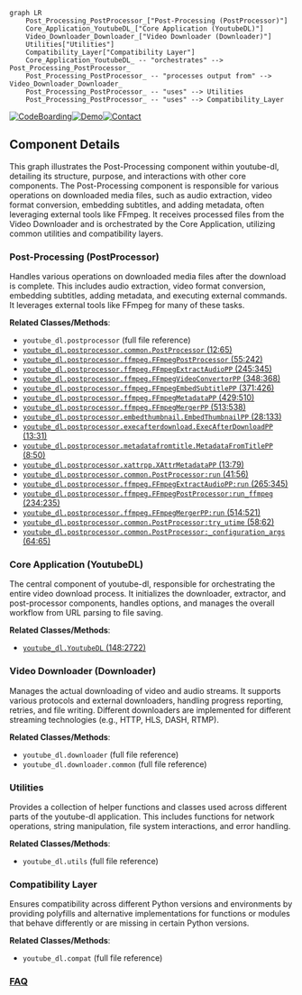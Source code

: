 ```mermaid
graph LR
    Post_Processing_PostProcessor_["Post-Processing (PostProcessor)"]
    Core_Application_YoutubeDL_["Core Application (YoutubeDL)"]
    Video_Downloader_Downloader_["Video Downloader (Downloader)"]
    Utilities["Utilities"]
    Compatibility_Layer["Compatibility Layer"]
    Core_Application_YoutubeDL_ -- "orchestrates" --> Post_Processing_PostProcessor_
    Post_Processing_PostProcessor_ -- "processes output from" --> Video_Downloader_Downloader_
    Post_Processing_PostProcessor_ -- "uses" --> Utilities
    Post_Processing_PostProcessor_ -- "uses" --> Compatibility_Layer
```
[![CodeBoarding](https://img.shields.io/badge/Generated%20by-CodeBoarding-9cf?style=flat-square)](https://github.com/CodeBoarding/CodeBoarding)[![Demo](https://img.shields.io/badge/Try%20our-Demo-blue?style=flat-square)](https://www.codeboarding.org/demo)[![Contact](https://img.shields.io/badge/Contact%20us%20-%20contact@codeboarding.org-lightgrey?style=flat-square)](mailto:contact@codeboarding.org)

## Component Details

This graph illustrates the Post-Processing component within youtube-dl, detailing its structure, purpose, and interactions with other core components. The Post-Processing component is responsible for various operations on downloaded media files, such as audio extraction, video format conversion, embedding subtitles, and adding metadata, often leveraging external tools like FFmpeg. It receives processed files from the Video Downloader and is orchestrated by the Core Application, utilizing common utilities and compatibility layers.

### Post-Processing (PostProcessor)
Handles various operations on downloaded media files after the download is complete. This includes audio extraction, video format conversion, embedding subtitles, adding metadata, and executing external commands. It leverages external tools like FFmpeg for many of these tasks.


**Related Classes/Methods**:

- `youtube_dl.postprocessor` (full file reference)
- <a href="https://github.com/ytdl-org/youtube-dl/blob/master/youtube_dl/postprocessor/common.py#L12-L65" target="_blank" rel="noopener noreferrer">`youtube_dl.postprocessor.common.PostProcessor` (12:65)</a>
- <a href="https://github.com/ytdl-org/youtube-dl/blob/master/youtube_dl/postprocessor/ffmpeg.py#L55-L242" target="_blank" rel="noopener noreferrer">`youtube_dl.postprocessor.ffmpeg.FFmpegPostProcessor` (55:242)</a>
- <a href="https://github.com/ytdl-org/youtube-dl/blob/master/youtube_dl/postprocessor/ffmpeg.py#L245-L345" target="_blank" rel="noopener noreferrer">`youtube_dl.postprocessor.ffmpeg.FFmpegExtractAudioPP` (245:345)</a>
- <a href="https://github.com/ytdl-org/youtube-dl/blob/master/youtube_dl/postprocessor/ffmpeg.py#L348-L368" target="_blank" rel="noopener noreferrer">`youtube_dl.postprocessor.ffmpeg.FFmpegVideoConvertorPP` (348:368)</a>
- <a href="https://github.com/ytdl-org/youtube-dl/blob/master/youtube_dl/postprocessor/ffmpeg.py#L371-L426" target="_blank" rel="noopener noreferrer">`youtube_dl.postprocessor.ffmpeg.FFmpegEmbedSubtitlePP` (371:426)</a>
- <a href="https://github.com/ytdl-org/youtube-dl/blob/master/youtube_dl/postprocessor/ffmpeg.py#L429-L510" target="_blank" rel="noopener noreferrer">`youtube_dl.postprocessor.ffmpeg.FFmpegMetadataPP` (429:510)</a>
- <a href="https://github.com/ytdl-org/youtube-dl/blob/master/youtube_dl/postprocessor/ffmpeg.py#L513-L538" target="_blank" rel="noopener noreferrer">`youtube_dl.postprocessor.ffmpeg.FFmpegMergerPP` (513:538)</a>
- <a href="https://github.com/ytdl-org/youtube-dl/blob/master/youtube_dl/postprocessor/embedthumbnail.py#L28-L133" target="_blank" rel="noopener noreferrer">`youtube_dl.postprocessor.embedthumbnail.EmbedThumbnailPP` (28:133)</a>
- <a href="https://github.com/ytdl-org/youtube-dl/blob/master/youtube_dl/postprocessor/execafterdownload.py#L13-L31" target="_blank" rel="noopener noreferrer">`youtube_dl.postprocessor.execafterdownload.ExecAfterDownloadPP` (13:31)</a>
- <a href="https://github.com/ytdl-org/youtube-dl/blob/master/youtube_dl/postprocessor/metadatafromtitle.py#L8-L50" target="_blank" rel="noopener noreferrer">`youtube_dl.postprocessor.metadatafromtitle.MetadataFromTitlePP` (8:50)</a>
- <a href="https://github.com/ytdl-org/youtube-dl/blob/master/youtube_dl/postprocessor/xattrpp.py#L13-L79" target="_blank" rel="noopener noreferrer">`youtube_dl.postprocessor.xattrpp.XAttrMetadataPP` (13:79)</a>
- <a href="https://github.com/ytdl-org/youtube-dl/blob/master/youtube_dl/postprocessor/common.py#L41-L56" target="_blank" rel="noopener noreferrer">`youtube_dl.postprocessor.common.PostProcessor:run` (41:56)</a>
- <a href="https://github.com/ytdl-org/youtube-dl/blob/master/youtube_dl/postprocessor/ffmpeg.py#L265-L345" target="_blank" rel="noopener noreferrer">`youtube_dl.postprocessor.ffmpeg.FFmpegExtractAudioPP:run` (265:345)</a>
- <a href="https://github.com/ytdl-org/youtube-dl/blob/master/youtube_dl/postprocessor/ffmpeg.py#L234-L235" target="_blank" rel="noopener noreferrer">`youtube_dl.postprocessor.ffmpeg.FFmpegPostProcessor:run_ffmpeg` (234:235)</a>
- <a href="https://github.com/ytdl-org/youtube-dl/blob/master/youtube_dl/postprocessor/ffmpeg.py#L514-L521" target="_blank" rel="noopener noreferrer">`youtube_dl.postprocessor.ffmpeg.FFmpegMergerPP:run` (514:521)</a>
- <a href="https://github.com/ytdl-org/youtube-dl/blob/master/youtube_dl/postprocessor/common.py#L58-L62" target="_blank" rel="noopener noreferrer">`youtube_dl.postprocessor.common.PostProcessor:try_utime` (58:62)</a>
- <a href="https://github.com/ytdl-org/youtube-dl/blob/master/youtube_dl/postprocessor/common.py#L64-L65" target="_blank" rel="noopener noreferrer">`youtube_dl.postprocessor.common.PostProcessor:_configuration_args` (64:65)</a>


### Core Application (YoutubeDL)
The central component of youtube-dl, responsible for orchestrating the entire video download process. It initializes the downloader, extractor, and post-processor components, handles options, and manages the overall workflow from URL parsing to file saving.


**Related Classes/Methods**:

- <a href="https://github.com/ytdl-org/youtube-dl/blob/master/youtube_dl/YoutubeDL.py#L148-L2722" target="_blank" rel="noopener noreferrer">`youtube_dl.YoutubeDL` (148:2722)</a>


### Video Downloader (Downloader)
Manages the actual downloading of video and audio streams. It supports various protocols and external downloaders, handling progress reporting, retries, and file writing. Different downloaders are implemented for different streaming technologies (e.g., HTTP, HLS, DASH, RTMP).


**Related Classes/Methods**:

- `youtube_dl.downloader` (full file reference)
- `youtube_dl.downloader.common` (full file reference)


### Utilities
Provides a collection of helper functions and classes used across different parts of the youtube-dl application. This includes functions for network operations, string manipulation, file system interactions, and error handling.


**Related Classes/Methods**:

- `youtube_dl.utils` (full file reference)


### Compatibility Layer
Ensures compatibility across different Python versions and environments by providing polyfills and alternative implementations for functions or modules that behave differently or are missing in certain Python versions.


**Related Classes/Methods**:

- `youtube_dl.compat` (full file reference)




### [FAQ](https://github.com/CodeBoarding/GeneratedOnBoardings/tree/main?tab=readme-ov-file#faq)